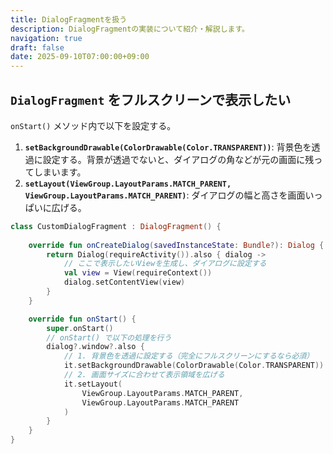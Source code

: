 ```yaml
---
title: DialogFragmentを扱う
description: DialogFragmentの実装について紹介・解説します。
navigation: true
draft: false
date: 2025-09-10T07:00:00+09:00
---
```


## `DialogFragment` をフルスクリーンで表示したい

`onStart()` メソッド内で以下を設定する。

1.  **`setBackgroundDrawable(ColorDrawable(Color.TRANSPARENT))`**: 背景色を透過に設定する。背景が透過でないと、ダイアログの角などが元の画面に残ってしまいます。
2.  **`setLayout(ViewGroup.LayoutParams.MATCH_PARENT, ViewGroup.LayoutParams.MATCH_PARENT)`**: ダイアログの幅と高さを画面いっぱいに広げる。

```kotlin
class CustomDialogFragment : DialogFragment() {
    
    override fun onCreateDialog(savedInstanceState: Bundle?): Dialog {
        return Dialog(requireActivity()).also { dialog ->
            // ここで表示したいViewを生成し、ダイアログに設定する
            val view = View(requireContext())
            dialog.setContentView(view)
        }
    }

    override fun onStart() {
        super.onStart()
        // onStart() で以下の処理を行う
        dialog?.window?.also {
            // 1. 背景色を透過に設定する（完全にフルスクリーンにするなら必須）
            it.setBackgroundDrawable(ColorDrawable(Color.TRANSPARENT))
            // 2. 画面サイズに合わせて表示領域を広げる
            it.setLayout(
                ViewGroup.LayoutParams.MATCH_PARENT,
                ViewGroup.LayoutParams.MATCH_PARENT
            )
        }
    }
}
```

